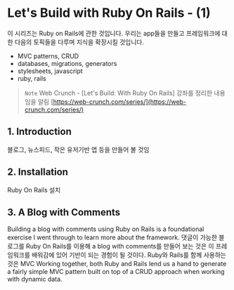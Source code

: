 # Let's Build with Ruby On Rails - (1)
이 시리즈는 Ruby on Rails에 관한 것입니다. 우리는 app들을 만들고 프레임워크에 대한 다음의 토픽들을 다루며 지식을 확장시킬 것입니다. 
- MVC patterns, CRUD 
- databases, migrations, generators 
- stylesheets, javascript
- ruby, rails

> `Note`
> Web Crunch - [Let's Build: With Ruby On Rails] 강좌를 정리한 내용임을 알림
> [https://web-crunch.com/series/](https://web-crunch.com/series/)


## 1. Introduction
 블로그, 뉴스피드, 작은 유저기반 앱 등을 만들어 볼 것임
 
## 2. Installation
Ruby On Rails 설치

## 3. A Blog with Comments
Building a blog with comments using Ruby on Rails is a foundational exercise I went through to learn more about the framework. 
댓글이 가능한 블로그를 Ruby On Rails를 이용해 a blog with comments를 만들어 보는 것은 이 프레임워크를 배워감에 있어 기반이 되는 경험이 될 것이다.
Ruby와 Rails를 함께 사용하는 것은 MVC
Working together, both Ruby and Rails lend us a hand to generate a fairly simple MVC pattern built on top of a CRUD approach when working with dynamic data.




<!--stackedit_data:
eyJoaXN0b3J5IjpbLTY5ODQ0MTMxNCwtODkzNzMxMTksLTMxNz
g1ODUxMSw5MDEyNzcxNTZdfQ==
-->